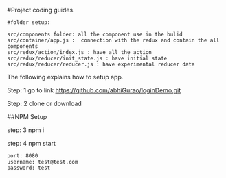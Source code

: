 #Project coding  guides.

```
#folder setup:

src/components folder: all the component use in the bulid
src/container/app.js :  connection with the redux and contain the all components
src/redux/action/index.js : have all the action
src/redux/reducer/init_state.js : have initial state
src/redux/reducer/reducer.js : have experimental reducer data
```
The following explains how to setup app.

Step: 1 go to link
https://github.com/abhiGurao/loginDemo.git

Step: 2 clone or download

##NPM Setup

step: 3 npm i

step: 4 npm start

```
port: 8080
username: test@test.com
password: test
```
